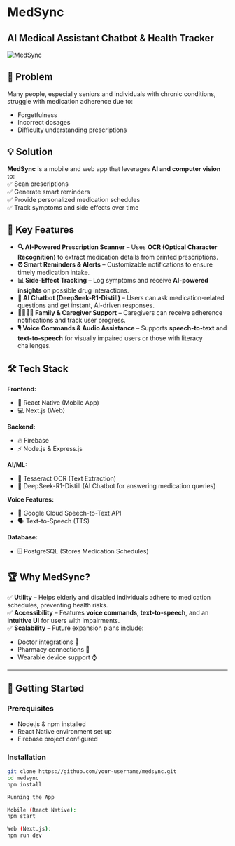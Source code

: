 # MedSync

## AI Medical Assistant Chatbot & Health Tracker

![MedSync](https://github.com/user-attachments/assets/da64fa42-452b-45cd-b3b9-fae862905494)

## 📌 Problem  
Many people, especially seniors and individuals with chronic conditions, struggle with medication adherence due to:  
- Forgetfulness  
- Incorrect dosages  
- Difficulty understanding prescriptions  

## 💡 Solution  
**MedSync** is a mobile and web app that leverages **AI and computer vision** to:  
✅ Scan prescriptions  
✅ Generate smart reminders  
✅ Provide personalized medication schedules  
✅ Track symptoms and side effects over time  

## 🚀 Key Features  
- **🔍 AI-Powered Prescription Scanner** – Uses **OCR (Optical Character Recognition)** to extract medication details from printed prescriptions.  
- **⏰ Smart Reminders & Alerts** – Customizable notifications to ensure timely medication intake.  
- **📊 Side-Effect Tracking** – Log symptoms and receive **AI-powered insights** on possible drug interactions.
- **🤖 AI Chatbot (DeepSeek-R1-Distill)** – Users can ask medication-related questions and get instant, AI-driven responses.  
- **👨‍👩‍👧‍👦 Family & Caregiver Support** – Caregivers can receive adherence notifications and track user progress.  
- **🎙️ Voice Commands & Audio Assistance** – Supports **speech-to-text** and **text-to-speech** for visually impaired users or those with literacy challenges.  

## 🛠️ Tech Stack  
**Frontend:**  
- 📱 React Native (Mobile App)  
- 💻 Next.js (Web)  

**Backend:**  
- 🔥 Firebase  
- ⚡ Node.js & Express.js  

**AI/ML:**  
- 📝 Tesseract OCR (Text Extraction)  
- 🧠 DeepSeek-R1-Distill (AI Chatbot for answering medication queries)  

**Voice Features:**  
- 🎤 Google Cloud Speech-to-Text API  
- 🗣️ Text-to-Speech (TTS)  

**Database:**  
- 🗄️ PostgreSQL (Stores Medication Schedules)  

## 🏆 Why MedSync?  
✅ **Utility** – Helps elderly and disabled individuals adhere to medication schedules, preventing health risks.  
✅ **Accessibility** – Features **voice commands, text-to-speech**, and an **intuitive UI** for users with impairments.  
✅ **Scalability** – Future expansion plans include:  
   - Doctor integrations 🏥  
   - Pharmacy connections 💊  
   - Wearable device support ⌚  

---

## 📌 Getting Started  
### Prerequisites  
- Node.js & npm installed  
- React Native environment set up  
- Firebase project configured  

### Installation  
```sh
git clone https://github.com/your-username/medsync.git
cd medsync
npm install

Running the App

Mobile (React Native):
npm start

Web (Next.js):
npm run dev
